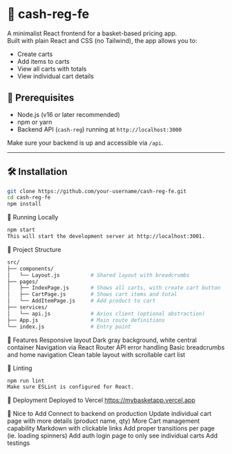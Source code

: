 # 🧾 cash-reg-fe

A minimalist React frontend for a basket-based pricing app.  
Built with plain React and CSS (no Tailwind), the app allows you to:

- Create carts
- Add items to carts
- View all carts with totals
- View individual cart details

## 🚀 Prerequisites

- Node.js (v16 or later recommended)
- npm or yarn
- Backend API (`cash-reg`) running at `http://localhost:3000`

Make sure your backend is up and accessible via `/api`.

---

## 🛠 Installation

```bash
git clone https://github.com/your-username/cash-reg-fe.git
cd cash-reg-fe
npm install
```

🧪 Running Locally

```bash
npm start
This will start the development server at http://localhost:3001.
```

📁 Project Structure
```bash
src/
├── components/
│   └── Layout.js          # Shared layout with breadcrumbs
├── pages/
│   ├── IndexPage.js       # Shows all carts, with create cart button
│   ├── CartPage.js        # Shows cart items and total
│   └── AddItemPage.js     # Add product to cart
├── services/
│   └── api.js             # Axios client (optional abstraction)
├── App.js                 # Main route definitions
└── index.js               # Entry point
```

🧩 Features
Responsive layout
Dark gray background, white central container
Navigation via React Router
API error handling
Basic breadcrumbs and home navigation
Clean table layout with scrollable cart list



🧼 Linting
```bash
npm run lint
Make sure ESLint is configured for React.
```

🧳 Deployment
Deployed to Vercel
https://mybasketapp.vercel.app


📄 Nice to Add
Connect to backend on production
Update individual cart page with more details (product name, qty)
More Cart management capability
Markdown with clickable links
Add proper transitions per page (ie. loading spinners)
Add auth login page to only see individual carts
Add testings
